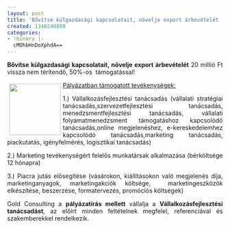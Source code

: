 ```yaml
---
layout: post
title: 'Bővítse külgazdasági kapcsolatait, növelje export árbevételét '
created: 1346240899
categories:
- !binary |-
  cMOhbHnDoXphdA==
---
```

<p style="text-align: justify;"><strong>Bővítse külgazdasági kapcsolatait, növelje export árbevételét</strong> 20 millió Ft vissza nem térítendő, 50%-os &nbsp;támogatással!</p><p style="text-align: justify;"><img src="/sites/goldconsulting.eu/files/img/medium_people-on-graphs-3052406_thumbnail.jpg" style="margin: 5px; float: left;" height="120" width="120"><span style="text-decoration: underline;">Pályázatban támogatott tevékenységek:</span></p><p style="text-align: justify;">1.) Vállalkozásfejlesztési tanácsadás (vállalati stratégiai tanácsadás,szervezetfejlesztési tanácsadás, menedzsmentfejlesztési tanácsadás, vállalati folyamatmenedzsment támogatáshoz kapcsolódó tanácsadás,online megjelenéshez, e-kereskedelemhez kapcsolódó tanácsadás,marketing tanácsadás, piackutatás, igényfelmérés, logisztikai tanácsadás)</p><p style="text-align: justify;">2.) Marketing tevékenységért felelős munkatársak alkalmazása (bérköltsége 12 hónapra)</p><p style="text-align: justify;">3.) Piacra jutás elősegítése (vásárokon, kiállításokon való megjelenés díja, marketinganyagok, marketingakciók költsége, &nbsp;marketingeszközök elkészítése, beszerzése, formatervezés, promóciós költségek)</p><p style="text-align: justify;">Gold Consulting a <strong>pályázatírás mellett</strong> vállalja a <strong>Vállalkozásfejlesztési tanácsadást</strong>, az előírt minden feltételnek megfelel, referenciával és szakemberekkel rendelkezik.</p><p style="text-align: justify;"><!--break--></p>
